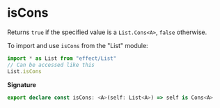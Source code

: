 # isCons

Returns `true` if the specified value is a `List.Cons<A>`, `false` otherwise.

To import and use `isCons` from the "List" module:

```ts
import * as List from "effect/List"
// Can be accessed like this
List.isCons
```

**Signature**

```ts
export declare const isCons: <A>(self: List<A>) => self is Cons<A>
```

